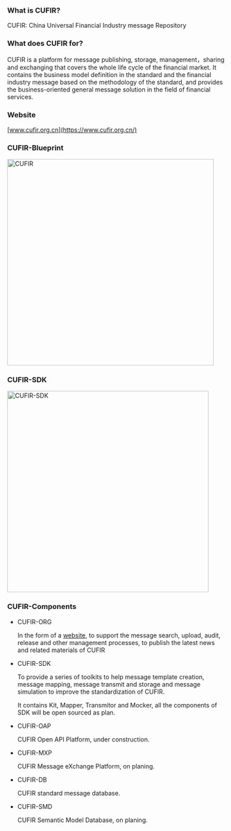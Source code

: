 ### What is CUFIR?
CUFIR: China Universal Financial Industry message Repository

### What does CUFIR for?
CUFIR is a platform for message publishing, storage, management，sharing and exchanging that covers the whole life cycle of the financial market. It contains the business model definition in the standard and the financial industry message based on the methodology of the standard, and provides the business-oriented general message solution in the field of financial services.

### Website
[www.cufir.org.cn](https://www.cufir.org.cn/)

### CUFIR-Blueprint
<img width="476" alt="CUFIR" src="https://user-images.githubusercontent.com/97862260/155479179-d870c46e-1543-4669-8493-142dcd8bdca4.PNG">


### CUFIR-SDK
<img width="464" alt="CUFIR-SDK" src="https://user-images.githubusercontent.com/97862260/155479204-e0d444c4-a806-4b29-b755-9602c45ea201.PNG">

### CUFIR-Components

* CUFIR-ORG

  In the form of a [website](https://www.cufir.org.cn/), to support the message search, upload, audit, release and other management processes, to publish the latest news and related materials of CUFIR

* CUFIR-SDK

  To provide a series of toolkits to help message template creation, message mapping, message transmit and storage and message simulation to improve the standardization of CUFIR. 

  It contains Kit, Mapper, Transmitor and Mocker, all the components of SDK will be open sourced as plan.

* CUFIR-OAP

  CUFIR Open API Platform, under construction.

* CUFIR-MXP

  CUFIR Message eXchange Platform, on planing.
  
* CUFIR-DB

  CUFIR standard message database.
  
* CUFIR-SMD

  CUFIR Semantic Model Database, on planing.






